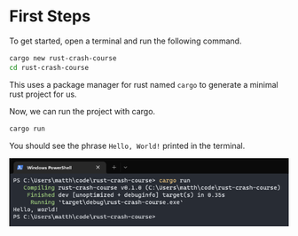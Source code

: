 # First Steps

To get started, open a terminal and run the following command.

```bash
cargo new rust-crash-course
cd rust-crash-course
```

This uses a package manager for rust named `cargo` to generate a minimal rust project for us.

Now, we can run the project with cargo.

```bash
cargo run
```

You should see the phrase `Hello, World!` printed in the terminal.

![Hello](images/hello.png)
